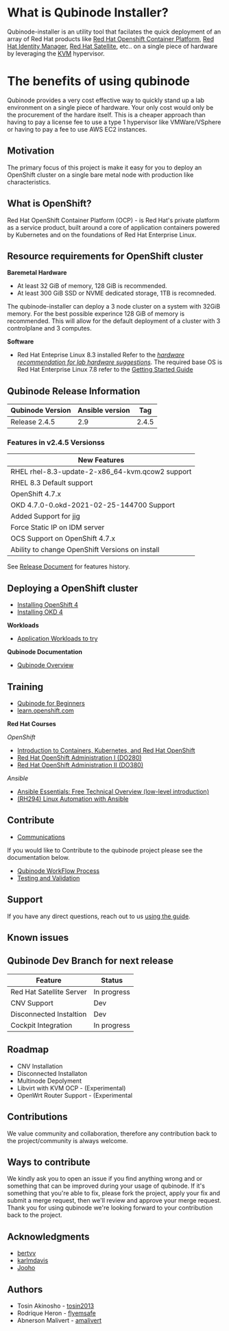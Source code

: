 # What is Qubinode Installer?
Qubinode-installer is an utility tool that facilates the quick deployment of an array of Red Hat products like [Red Hat Openshift Container Platform](https://www.openshift.com/), [Red Hat Identity Manager](https://access.redhat.com/products/identity-management#getstarted), [Red Hat Satellite](https://www.redhat.com/en/technologies/management/satellite), etc.. on a single piece of hardware by leveraging the [KVM](https://www.linux-kvm.org/page/Main_Page) hypervisor.

# The benefits of using qubinode
Qubinode provides a very cost effective way to quickly stand up a lab environment on a single piece of hardware. Your only cost would only be the procurement of the hardare itself. This is a cheaper approach than having to pay a license fee to use a type 1 hypervisor like VMWare/VSphere or having to pay a fee to use AWS EC2 instances.

## Motivation
The primary focus of this project is make it easy for you to deploy an OpenShift cluster on a single bare metal node with production like characteristics.

## What is OpenShift?
Red Hat OpenShift Container Platform (OCP) - is Red Hat's private platform as a service product, built around a core of application containers powered by Kubernetes and on the foundations of Red Hat Enterprise Linux.

## Resource requirements for OpenShift cluster

**Baremetal Hardware**
* At least 32 GiB of memory, 128 GiB is recommended.
* At least 300 GiB SSD or NVME dedicated storage, 1TB is recomneded.

The qubinode-installer can deploy a 3 node cluster on a system with 32GiB memory.
For the best possible experince 128 GiB of memory is recommended. This will allow
for the default deployment of a cluster with 3 controlplane and 3 computes.

**Software**
* Red Hat Enteprise Linux 8.3 installed 
Refer to the _[hardware recommendation for lab hardware suggestions](docs/qubinode/hardwareguide.md)_.
The required base OS is Red Hat Enterprise Linux 7.8 refer to the [Getting Started Guide](docs/README.md)

## Qubinode Release Information

| Qubinode Version  | Ansible version | Tag |
| ------------- | ----------------- |-----------------|
|     Release 2.4.5     | 2.9               | 2.4.5 |

### Features in v2.4.5 Versionss

New Features |
-- |
RHEL rhel-8.3-update-2-x86_64-kvm.qcow2 support |
RHEL 8.3 Default support |
OpenShift 4.7.x |
OKD 4.7.0-0.okd-2021-02-25-144700 Support |
Added Support for [jig](https://github.com/kenmoini/jig) |
Force Static IP on IDM server |
OCS Support on OpenShift 4.7.x |
Ability to change OpenShift Versions on install |


See [Release Document](docs/qubinode/releases.md) for features history.

## Deploying a OpenShift cluster

- [Installing OpenShift 4](docs/qubinode/openshift4_installation_steps.md)
- [Installing OKD 4](docs/qubinode/okd4_installation_steps.md)

**Workloads**
- [Application Workloads to try](docs/qubinode/workloads/README.md)

**Qubinode Documentation**
- [Qubinode Overview](docs/README.md)

## Training
* [Qubinode for Beginners](docs/beginners.md)
* [learn.openshift.com](https://learn.openshift.com/)

**Red Hat Courses**

_OpenShift_
* [Introduction to Containers, Kubernetes, and Red Hat OpenShift](https://www.redhat.com/en/services/training/do180-introduction-containers-kubernetes-red-hat-openshift)
* [Red Hat OpenShift Administration I (DO280)](https://www.redhat.com/en/services/training/do280-red-hat-openshift-administration-i)
* [Red Hat OpenShift Administration II (DO380)](https://www.redhat.com/en/services/training/do380-red-hat-openshift-administration-ii-high-availability)

_Ansible_
- [Ansible Essentials: Free Technical Overview (low-level introduction)](https://www.redhat.com/en/services/training/do007-ansible-essentials-simplicity-automation-technical-overview)
- [(RH294) Linux Automation with Ansible](https://www.redhat.com/en/services/training/rh294-red-hat-system-administration-iii-linux-automation)

## Contribute
* [Communications](docs/qubinode/communication.md)


If you would like to Contribute to the qubinode project please see the documentation below.  
* [Qubinode WorkFlow Process](docs/CONTRIBUTING.md)  
* [Testing and Validation](test/README.md)  

## Support
If you have any direct questions, reach out to us [using the guide](docs/communication.md).

## Known issues

## Qubinode Dev Branch for next release
Feature  |  Status
--|---
Red Hat Satellite Server  | In progress
CNV Support | Dev
Disconnected Instaltion | Dev  
Cockpit Integration | In progress

## Roadmap
* CNV Installation 
* Disconnected Installaton
* Multinode Depolyment
* Libvirt with KVM  OCP - (Experimental)
* OpenWrt Router Support - (Experimental

## Contributions
We value community and collaboration, therefore any contribution back to the project/community is always welcome. 

## Ways to contribute
We kindly ask you to open an issue if you find anything wrong and or something that can be improved during your usage of qubinode. If it's something that you're able to fix, please fork the project, apply your fix and submit a merge request, then we'll review and approve your merge request. Thank you for using qubinode we're looking forward to your contribution back to the project.

## Acknowledgments
* [bertvv](https://github.com/bertvv)
* [karlmdavis](https://github.com/karlmdavis)
* [Jooho](https://github.com/Jooho)

## Authors
* Tosin Akinosho - [tosin2013](https://github.com/tosin2013)
* Rodrique Heron - [flyemsafe](https://github.com/flyemsafe)
* Abnerson Malivert - [amalivert](https://github.com/amalivert)
